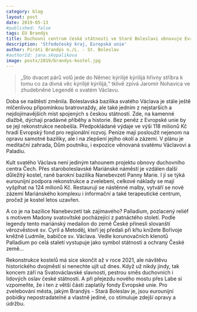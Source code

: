 ```yaml
---
category: blog
layout: post
date: 2019-05-13
#published: false
tags: EU Brandýs
title: Duchovní centrum české státnosti ve Staré Boleslavi obnovuje Evropská unie
description: 'Středočeský kraj, Europská unie'
author: Piráti Brandýs n./L. - St. Boleslav
#authorId: jana.skopalikova
image: posts/2019/brandys-kostel.jpg
---
```

> „Sto dvacet párů volů jede do Němec kýrilijé kýrilijá hřivny stříbra k tomu co za divná věc kýrilijé kýrilijá,“ tklivě zpívá Jaromír Nohavica ve zhudebněné Legendě o svatém Václavu.

Doba se naštěstí změnila. Boleslavská bazilika svatého Václava je stále ještě mlčenlivou připomínkou bratrovraždy, ale také jedním z nejstarších a nejdojímavějších míst spojených s českou státností. Zde, na kamenné dlažbě, dýchají pradávné příběhy a historie. Bez peněz z Evropské unie by se její rekonstrukce neobešla. Předpokládané výdaje ve výši 118 milionů Kč hradí Evropský fond pro regionální rozvoj. Peníze mají posloužit nejenom na opravu samotné baziliky, ale i na zlepšení jejího okolí a zázemí. V plánu je meditační zahrada, Dům poutníku, i expozice věnovaná svatému Václavovi a Paladiu. 

Kult svatého Václava není jediným tahounem projektu obnovy duchovního centra Čech. Přes staroboleslavské Mariánské náměstí je vzdálen další důležitý kostel, raně barokní bazilika Nanebevzetí Panny Marie. I jí se týká eurounijní podpora rekonstrukce a zvelebení, celkové náklady se mají vyšplhat na 124 milionů Kč. Restaurují se nástěnné malby, vytváří se nové zázemí Mariánského komplexu i informační a také terapeutické centrum, pročež je kostel letos uzavřen. 

A co je na bazilice Nanebevzetí tak zajímavého? Palladium, pozlacený reliéf s motivem Madony svatovítské pocházející z patnáctého století. Podle legendy tento mariánský medailon do země České přinesli slovanští věrozvěstové sv. Cyril a Metoděj, kteří jej předali při křtu knížete Bořivoje kněžně Ludmile, babičce sv. Václava. Vedle korunovačních klenotů Palladium po celá staletí vystupuje jako symbol státnosti a ochrany České země...

Rekonstrukce kostelů má sice skončit až v roce 2021, ale návštěvu historického dvojměstí si nenechte ujít už dnes. Když už nikdy jindy, tak koncem září na Svatováclavské slavnosti, pestrou směs duchovních i lidových oslav české státnosti. A při přejezdu nového mostu přes Labe si vzpomeňte, že i ten z větší části zaplatily fondy Evropské unie. Pro zvelebování města, jakým Brandýs - Stará Boleslav je, jsou eurounijní pobídky nepostradatelné a vlastně jediné, co stimuluje zdejší opravy a údržbu.

